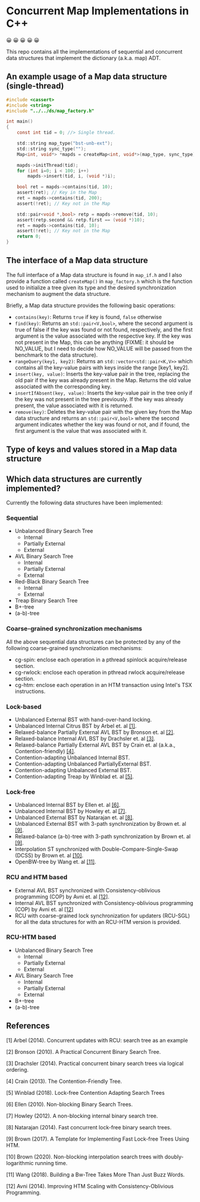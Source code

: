 # Concurrent Map Implementations in C++

:grinning: :grinning: :grinning: :grinning: :grinning:

This repo contains all the implementations of sequential and concurrent
data structures that implement the dictionary (a.k.a. map) ADT.

## An example usage of a Map data structure (single-thread)

```C
#include <cassert>
#include <string>
#include "../../ds/map_factory.h"

int main()
{
	const int tid = 0; //> Single thread.

	std::string map_type("bst-unb-ext");
	std::string sync_type("");
	Map<int, void*> *mapds = createMap<int, void*>(map_type, sync_type);

	mapds->initThread(tid);
	for (int i=0; i < 100; i++)
		mapds->insert(tid, i, (void *)i);

	bool ret = mapds->contains(tid, 10);
	assert(ret); // Key in the Map
	ret = mapds->contains(tid, 200);
	assert(!ret); // Key not in the Map

	std::pair<void *,bool> retp = mapds->remove(tid, 10);
	assert(retp.second && retp.first == (void *)10);
	ret = mapds->contains(tid, 10);
	assert(!ret); // Key not in the Map
	return 0;
}
```

## The interface of a Map data structure

The full interface of a Map data structure is found in `map_if.h` and I also
provide a function called `createMap()` in `map_factory.h` which is the
function used to initialize a tree given its type and the desired
synchronization mechanism to augment the data structure.

Briefly, a Map data structure provides the following basic operations:
* `contains(key)`: Returns `true` if key is found, `false` otherwise
* `find(key)`: Returns an `std::pair<V,bool>`, where the second argument is true of false if
  the key was found or not found, respectively, and the first argument is the
  value associated with the respective key. If the key was not present in the
  Map, this can be anything (FIXME: it should be NO_VALUE, but I need to decide
  how NO_VALUE will be passed from the benchmark to the data structure).
* `rangeQuery(key1, key2)`: Returns an `std::vector<std::pair<K,V>>` which contains all the key-value
  pairs with keys inside the range [key1, key2].
* `insert(key, value)`: Inserts the key-value pair in the tree, replacing the old pair if the key was
  already present in the Map. Returns the old value associated with the corresponding key.
* `insertIfAbsent(key, value)`: Inserts the key-value pair in the tree only if the key was not present in
  the tree previously. If the key was already present, the value associated with it is returned.
* `remove(key)`: Deletes the key-value pair with the given key from the Map data structure
  and returns an `std::pair<V,bool>` where the second argument indicates whether
  the key was found or not, and if found, the first argument is the value that
  was associated with it.


## Type of keys and values stored in a Map data structure

## Which data structures are currently implemented?

Currently the following data structures have been implemented:

### Sequential

* Unbalanced Binary Search Tree
  * Internal
  * Partially External
  * External
* AVL Binary Search Tree
  * Internal
  * Partially External
  * External
* Red-Black Binary Search Tree
  * Internal
  * External
* Treap Binary Search Tree
* B+-tree
* (a-b)-tree

### Coarse-grained synchronization mechanisms

All the above sequential data structures can be protected by any of the following coarse-grained synchronization mechanisms:

* cg-spin: enclose each operation in a pthread spinlock acquire/release section.
* cg-rwlock: enclose each operation in pthread rwlock acquire/release section.
* cg-htm: enclose each operation in an HTM transaction using Intel's TSX instructions.

### Lock-based

* Unbalanced External BST with hand-over-hand locking.
* Unbalanced Internal Citrus BST by Arbel et. al [[1]](#1).
* Relaxed-balance Partially External AVL BST by Bronson et. al [[2]](#2).
* Relaxed-balance Internal AVL BST by Drachsler et. al [[3]](#3).
* Relaxed-balance Partially External AVL BST by Crain et. al (a.k.a., Contention-friendly) [[4]](#4).
* Contention-adapting Unbalanced Internal BST.
* Contention-adapting Unbalanced PartiallyExternal BST.
* Contention-adapting Unbalanced External BST.
* Contention-adapting Treap by Winblad et. al [[5]](#5).

### Lock-free

* Unbalanced Internal BST by Ellen et. al [[6]](#).
* Unbalanced Internal BST by Howley et. al [[7]](#7).
* Unbalanced External BST by Natarajan et. al [[8]](#8).
* Unbalanced External BST with 3-path synchronization by Brown et. al [[9]](#9).
* Relaxed-balance (a-b)-tree with 3-path synchronization by Brown et. al [[9]](#9).
* Interpolation ST synchronized with Double-Compare-Single-Swap (DCSS) by Brown et. al [[10]](#10).
* OpenBW-tree by Wang et. al [[11]](#11).

### RCU and HTM based

* External AVL BST synchronized with Consistency-oblivious programming (COP) by Avni et. al [[12]](#12).
* Internal AVL BST synchronized with Consistency-oblivious programming (COP) by Avni et. al [[12]](#12)
* RCU with coarse-grained lock synchronization for updaters (RCU-SGL) for all the data structures for with an RCU-HTM version is provided.

### RCU-HTM based

* Unbalanced Binary Search Tree
  * Internal
  * Partially External
  * External
* AVL Binary Search Tree
  * Internal
  * Partially External
  * External
* B+-tree
* (a-b)-tree

## References
<a id="1">[1]</a> 
Arbel (2014). 
Concurrent updates with RCU: search tree as an example

<a id="2">[2]</a> 
Bronson (2010). 
A Practical Concurrent Binary Search Tree.

<a id="3">[3]</a> 
Drachsler (2014). 
Practical concurrent binary search trees via logical ordering.

<a id="4">[4]</a> 
Crain (2013). 
The Contention-Friendly Tree.

<a id="5">[5]</a> 
Winblad (2018). 
Lock-free Contention Adapting Search Trees

<a id="6">[6]</a> 
Ellen (2010). 
Non-blocking Binary Search Trees.

<a id="7">[7]</a> 
Howley (2012). 
A non-blocking internal binary search tree.

<a id="8">[8]</a> 
Natarajan (2014). 
Fast concurrent lock-free binary search trees.

<a id="9">[9]</a> 
Brown (2017). 
A Template for Implementing Fast Lock-free Trees Using HTM.

<a id="10">[10]</a> 
Brown (2020). 
Non-blocking interpolation search trees with doubly-logarithmic running time.

<a id="11">[11]</a> 
Wang (2018).
Building a Bw-Tree Takes More Than Just Buzz Words.

<a id="12">[12]</a>
Avni (2014).
Improving HTM Scaling with Consistency-Oblivious Programming.
